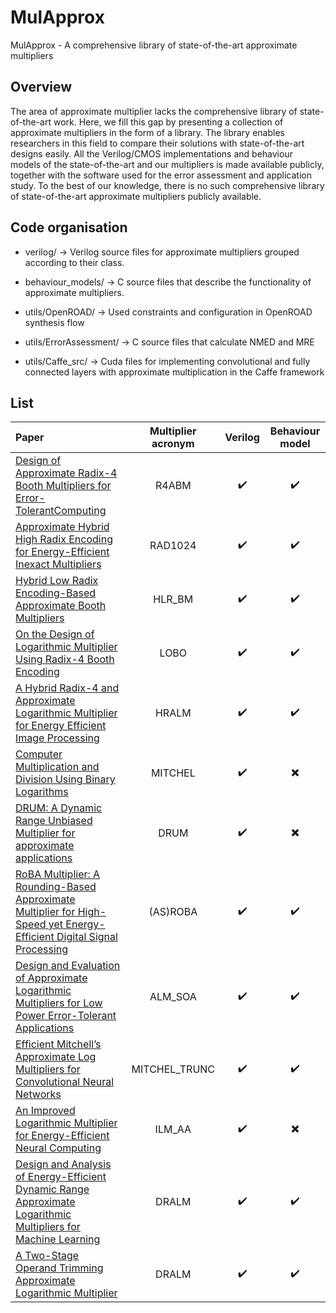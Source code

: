 # MulApprox
MulApprox - A comprehensive library of state-of-the-art approximate multipliers

## Overview

The area of approximate multiplier lacks the comprehensive library of state-of-the-art work. Here, we fill this gap by presenting a collection of approximate multipliers in the form of a library. The library enables researchers in this field to compare their solutions with state-of-the-art designs easily. All the Verilog/CMOS implementations and behaviour models of the state-of-the-art and our multipliers is made available publicly, together with the software used for the error assessment and application study. To the best of our knowledge, there is no such comprehensive library of state-of-the-art approximate multipliers publicly available. 

## Code organisation 

- verilog/ -> Verilog source files for approximate multipliers grouped according to their class.

- behaviour_models/ -> C source files that describe the functionality of approximate multipliers.

- utils/OpenROAD/ -> Used constraints and configuration in OpenROAD synthesis flow 

- utils/ErrorAssessment/ -> C source files that calculate NMED and MRE

- utils/Caffe_src/ -> Cuda files for implementing convolutional and fully connected layers with approximate multiplication in the Caffe framework

## List

| Paper | Multiplier acronym | Verilog | Behaviour model |
|:-----------------------|:-------:|:-------:|:---------------:|
| [Design of Approximate Radix-4 Booth Multipliers for Error-TolerantComputing](https://ieeexplore.ieee.org/document/7862783)                       |    R4ABM     |    :heavy_check_mark:     |        :heavy_check_mark:         |
| [Approximate Hybrid High Radix Encoding for Energy-Efficient Inexact Multipliers](https://ieeexplore.ieee.org/document/8105832)               | RAD1024         | :heavy_check_mark:     |        :heavy_check_mark:  |
| [Hybrid Low Radix Encoding-Based Approximate Booth Multipliers](https://ieeexplore.ieee.org/abstract/document/9003227)       |    HLR_BM     | :heavy_check_mark:         |     :heavy_check_mark:              |
| [On the Design of Logarithmic Multiplier Using Radix-4 Booth Encoding](https://ieeexplore.ieee.org/document/9056840)       |    LOBO     | :heavy_check_mark:         |     :heavy_check_mark:              |
| [A Hybrid Radix-4 and Approximate Logarithmic Multiplier for Energy Efficient Image Processing](https://www.mdpi.com/2079-9292/10/10/1175)       |    HRALM     | :heavy_check_mark:         |     :heavy_check_mark:              |
| [Computer Multiplication and Division Using Binary Logarithms](https://ieeexplore.ieee.org/document/5219391)       |    MITCHEL     | :heavy_check_mark:         |     :heavy_multiplication_x:              |
| [DRUM: A Dynamic Range Unbiased Multiplier for approximate applications](https://ieeexplore.ieee.org/document/7372600)       |    DRUM     | :heavy_check_mark:         |    :heavy_multiplication_x:              |
| [RoBA Multiplier: A Rounding-Based Approximate Multiplier for High-Speed yet Energy-Efficient Digital Signal Processing](https://ieeexplore.ieee.org/document/7517375)       |    (AS)ROBA     | :heavy_check_mark:         |     :heavy_check_mark:              |
| [Design and Evaluation of Approximate Logarithmic Multipliers for Low Power Error-Tolerant Applications](https://ieeexplore.ieee.org/abstract/document/8280549)       |    ALM_SOA     | :heavy_check_mark:         |     :heavy_check_mark:              |
| [Efficient Mitchell’s Approximate Log Multipliers for Convolutional Neural Networks](https://ieeexplore.ieee.org/abstract/document/8532287)       |    MITCHEL_TRUNC     | :heavy_check_mark:         |     :heavy_check_mark:              |
| [An Improved Logarithmic Multiplier for Energy-Efficient Neural Computing](https://ieeexplore.ieee.org/abstract/document/9086744)       |    ILM_AA     | :heavy_check_mark:         |     :heavy_multiplication_x:              |
| [Design and Analysis of Energy-Efficient Dynamic Range Approximate Logarithmic Multipliers for Machine Learning](https://ieeexplore.ieee.org/abstract/document/9126271)       |    DRALM     | :heavy_check_mark:         |     :heavy_check_mark:              |
| [A Two-Stage Operand Trimming Approximate Logarithmic Multiplier](https://ieeexplore.ieee.org/document/9393561)       |    DRALM     | :heavy_check_mark:         |     :heavy_check_mark:              |






